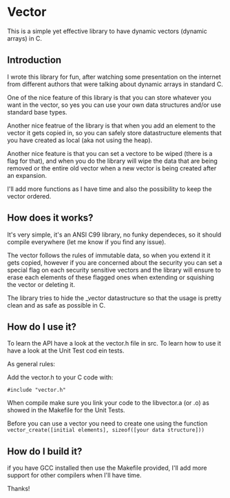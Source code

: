 # Vector
This is a simple yet effective library to have dynamic vectors (dynamic arrays) in C.

## Introduction
I wrote this library for fun, after watching some presentation on the internet from different authors that were talking about dynamic arrays in standard C.

One of the nice feature of this library is that you can store whatever you want in the vector, so yes you can use your own data structures and/or use standard base types.

Another nice featrue of the library is that when you add an element to the vector it gets copied in, so you can safely store datastructure elements that you have created as local (aka not using the heap).

Another nice feature is that you can set a vectore to be wiped (there is a flag for that), and when you do the library will wipe the data that are being removed or the entire old vector when a new vector is being created after an expansion.

I'll add more functions as I have time and also the possibility to keep the vector ordered.

## How does it works?
It's very simple, it's an ANSI C99 library, no funky dependeces, so it should compile everywhere (let me know if you find any issue).

The vector follows the rules of immutable data, so when you extend it it gets copied, however if you are concerned about the security you can set a special flag on each security sensitive vectors and the library will ensure to erase each elements of these flagged ones when extending or squishing the vector or deleting it.

The library tries to hide the _vector datastructure so that the usage is pretty clean and as safe as possible in C.

## How do I use it?
To learn the API have a look at the vector.h file in src. To learn how to use it have a look at the Unit Test cod ein tests.

As general rules:

Add the vector.h to your C code with:

```
#include "vector.h"
```

When compile make sure you link your code to the libvector.a (or .o) as showed in the Makefile for the Unit Tests.

Before you can use a vector you need to create one using the function `vector_create([initial elements], sizeof([your data structure]))`

## How do I build it?
if you have GCC installed then use the Makefile provided, I'll add more support for other compilers when I'll have time.

Thanks!
